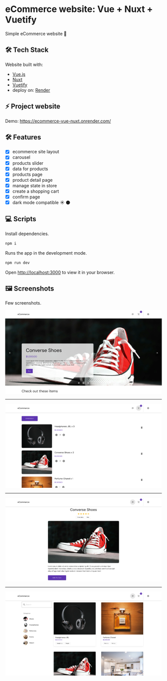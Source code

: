 # eCommerce website: Vue + Nuxt + Vuetify

Simple eCommerce website 🛒

## 🛠️ Tech Stack

Website built with:

- [Vue.js](https://vuejs.org/)
- [Nuxt](https://nuxt.com/)
- [Vuetify](https://vuetifyjs.com/en/)
-  deploy on: [Render](https://render.com/)

## ⚡ Project website

Demo: <https://ecommerce-vue-nuxt.onrender.com/>

## 🛠️ Features

- [x] ecommerce site layout
- [x] carousel
- [x] products slider
- [x] data for products
- [x] products page
- [x] product detail page
- [x] manage state in store
- [x] create a shopping cart
- [x] confirm page
- [x] dark mode compatible ☀️ 🌑

## 💻 Scripts

Install dependencies.

```bash
npm i
```

Runs the app in the development mode.

```bash
npm run dev
```

Open [http://localhost:3000](http://localhost:3000) to view it in your browser.

## 🖼️ Screenshots

Few screenshots.

![ecommerce-1](/screenshot-1.png)

---

![ecommerce-2](/screenshot-2.png)

---

![ecommerce-3](/screenshot-3.png)

---

![ecommerce-4](/screenshot-4.png)
